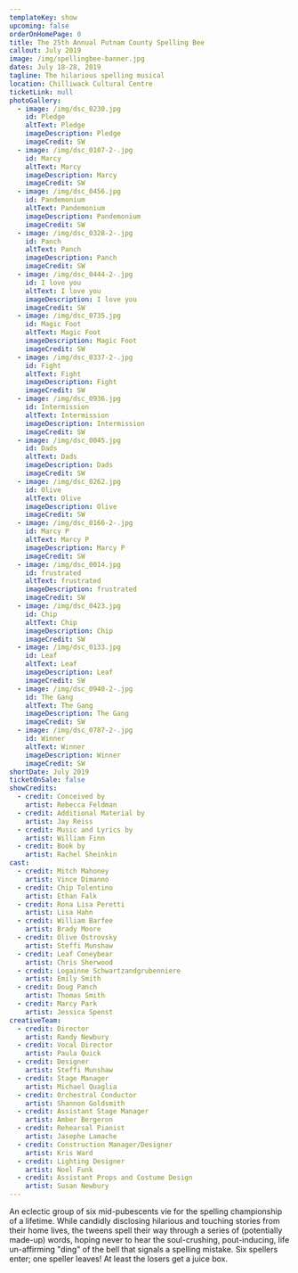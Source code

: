 ```yaml
---
templateKey: show
upcoming: false
orderOnHomePage: 0
title: The 25th Annual Putnam County Spelling Bee
callout: July 2019
image: /img/spellingbee-banner.jpg
dates: July 18-28, 2019
tagline: The hilarious spelling musical
location: Chilliwack Cultural Centre
ticketLink: null
photoGallery:
  - image: /img/dsc_0230.jpg
    id: Pledge
    altText: Pledge
    imageDescription: Pledge
    imageCredit: SW
  - image: /img/dsc_0107-2-.jpg
    id: Marcy
    altText: Marcy
    imageDescription: Marcy
    imageCredit: SW
  - image: /img/dsc_0456.jpg
    id: Pandemonium
    altText: Pandemonium
    imageDescription: Pandemonium
    imageCredit: SW
  - image: /img/dsc_0328-2-.jpg
    id: Panch
    altText: Panch
    imageDescription: Panch
    imageCredit: SW
  - image: /img/dsc_0444-2-.jpg
    id: I love you
    altText: I love you
    imageDescription: I love you
    imageCredit: SW
  - image: /img/dsc_0735.jpg
    id: Magic Foot
    altText: Magic Foot
    imageDescription: Magic Foot
    imageCredit: SW
  - image: /img/dsc_0337-2-.jpg
    id: Fight
    altText: Fight
    imageDescription: Fight
    imageCredit: SW
  - image: /img/dsc_0936.jpg
    id: Intermission
    altText: Intermission
    imageDescription: Intermission
    imageCredit: SW
  - image: /img/dsc_0045.jpg
    id: Dads
    altText: Dads
    imageDescription: Dads
    imageCredit: SW
  - image: /img/dsc_0262.jpg
    id: Olive
    altText: Olive
    imageDescription: Olive
    imageCredit: SW
  - image: /img/dsc_0166-2-.jpg
    id: Marcy P
    altText: Marcy P
    imageDescription: Marcy P
    imageCredit: SW
  - image: /img/dsc_0014.jpg
    id: frustrated
    altText: frustrated
    imageDescription: frustrated
    imageCredit: SW
  - image: /img/dsc_0423.jpg
    id: Chip
    altText: Chip
    imageDescription: Chip
    imageCredit: SW
  - image: /img/dsc_0133.jpg
    id: Leaf
    altText: Leaf
    imageDescription: Leaf
    imageCredit: SW
  - image: /img/dsc_0940-2-.jpg
    id: The Gang
    altText: The Gang
    imageDescription: The Gang
    imageCredit: SW
  - image: /img/dsc_0787-2-.jpg
    id: Winner
    altText: Winner
    imageDescription: Winner
    imageCredit: SW
shortDate: July 2019
ticketOnSale: false
showCredits:
  - credit: Conceived by
    artist: Rebecca Feldman
  - credit: Additional Material by
    artist: Jay Reiss
  - credit: Music and Lyrics by
    artist: William Finn
  - credit: Book by
    artist: Rachel Sheinkin
cast:
  - credit: Mitch Mahoney
    artist: Vince Dimanno
  - credit: Chip Tolentino
    artist: Ethan Falk
  - credit: Rona Lisa Peretti
    artist: Lisa Hahn
  - credit: William Barfee
    artist: Brady Moore
  - credit: Olive Ostrovsky
    artist: Steffi Munshaw
  - credit: Leaf Coneybear
    artist: Chris Sherwood
  - credit: Logainne Schwartzandgrubenniere
    artist: Emily Smith
  - credit: Doug Panch
    artist: Thomas Smith
  - credit: Marcy Park
    artist: Jessica Spenst
creativeTeam:
  - credit: Director
    artist: Randy Newbury
  - credit: Vocal Director
    artist: Paula Quick
  - credit: Designer
    artist: Steffi Munshaw
  - credit: Stage Manager
    artist: Michael Quaglia
  - credit: Orchestral Conductor
    artist: Shannon Goldsmith
  - credit: Assistant Stage Manager
    artist: Amber Bergeron
  - credit: Rehearsal Pianist
    artist: Jasephe Lamache
  - credit: Construction Manager/Designer
    artist: Kris Ward
  - credit: Lighting Designer
    artist: Noel Funk
  - credit: Assistant Props and Costume Design
    artist: Susan Newbury
---
```


An eclectic group of six mid-pubescents vie for the spelling championship of a lifetime. While candidly disclosing hilarious and touching stories from their home lives, the tweens spell their way through a series of (potentially made-up) words, hoping never to hear the soul-crushing, pout-inducing, life un-affirming "ding" of the bell that signals a spelling mistake. Six spellers enter; one speller leaves! At least the losers get a juice box.
